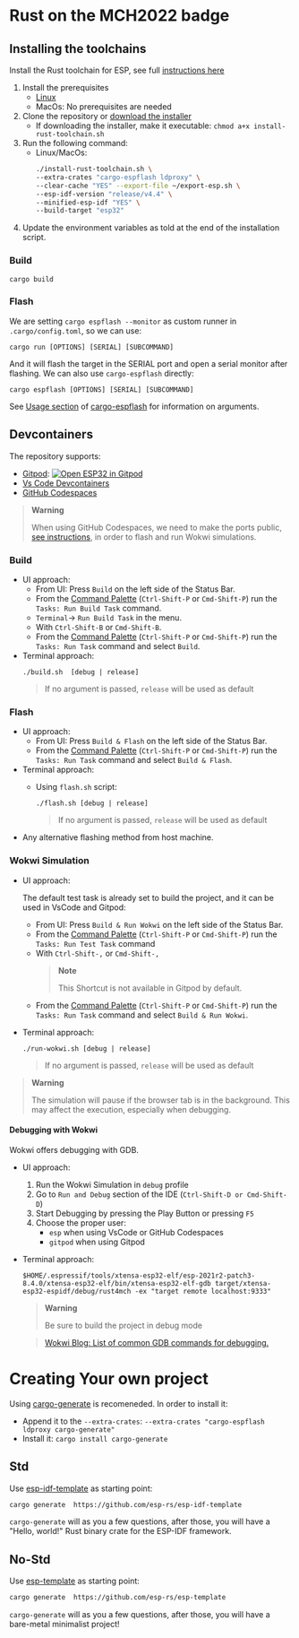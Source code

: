 # Rust on the MCH2022 badge

## Installing the toolchains
Install the Rust toolchain for ESP, see full [instructions here](https://github.com/esp-rs/rust-build#xtensa-installation)
1. Install the prerequisites
   - [Linux](https://github.com/esp-rs/rust-build#prerequisites)
   - MacOs: No prerequisites are needed
2. Clone the repository or [download the installer](https://github.com/esp-rs/rust-build#download-installer)
   - If downloading the installer, make it executable: `chmod a+x install-rust-toolchain.sh`
3. Run the following command:
   - Linux/MacOs:
        ```bash
        ./install-rust-toolchain.sh \
        --extra-crates "cargo-espflash ldproxy" \
        --clear-cache "YES" --export-file ~/export-esp.sh \
        --esp-idf-version "release/v4.4" \
        --minified-esp-idf "YES" \
        --build-target "esp32"
        ```
4. Update the environment variables as told at the end of the installation script.

### Build
```
cargo build
```
### Flash
We are setting `cargo espflash --monitor` as custom runner in `.cargo/config.toml`, so we can use:
```
cargo run [OPTIONS] [SERIAL] [SUBCOMMAND]
```
And it will flash the target in the SERIAL port and open a serial monitor after
flashing. We can also use `cargo-espflash` directly:
```
cargo espflash [OPTIONS] [SERIAL] [SUBCOMMAND]
```
See [Usage section](https://github.com/esp-rs/espflash/tree/master/cargo-espflash#usage)
of [cargo-espflash](https://github.com/esp-rs/espflash/tree/master/cargo-espflash) for information on arguments.

## Devcontainers
 The repository supports:
 <!-- UPDATE GITPOD LINK IF MERGED -->
-  [Gitpod](https://gitpod.io/): [![Open ESP32 in Gitpod](https://gitpod.io/button/open-in-gitpod.svg)](https://gitpod.io/github.com/SergioGasquez/rust4mch)
-  [Vs Code Devcontainers](https://code.visualstudio.com/docs/remote/containers#_quick-start-open-an-existing-folder-in-a-container)
-  [GitHub Codespaces](https://docs.github.com/en/codespaces/developing-in-codespaces/creating-a-codespace)

> **Warning**
>
> When using GitHub Codespaces, we need to make the ports
> public, [see instructions](https://docs.github.com/en/codespaces/developing-in-codespaces/forwarding-ports-in-your-codespace#sharing-a-port), in order to flash and run
> Wokwi simulations.
>
### Build
-  UI approach:
    - From UI: Press `Build` on the left side of the Status Bar.
    - From the [Command Palette](https://code.visualstudio.com/docs/getstarted/userinterface#_command-palette) (`Ctrl-Shift-P` or `Cmd-Shift-P`) run the `Tasks: Run Build Task` command.
    - `Terminal`-> `Run Build Task` in the menu.
    - With `Ctrl-Shift-B` or `Cmd-Shift-B`.
    - From the [Command Palette](https://code.visualstudio.com/docs/getstarted/userinterface#_command-palette) (`Ctrl-Shift-P` or `Cmd-Shift-P`) run the `Tasks: Run Task` command and
    select `Build`.
- Terminal approach:
    ```
    ./build.sh  [debug | release]
    ```
    > If no argument is passed, `release` will be used as default


### Flash

- UI approach:
    - From UI: Press `Build & Flash` on the left side of the Status Bar.
    - From the [Command Palette](https://code.visualstudio.com/docs/getstarted/userinterface#_command-palette) (`Ctrl-Shift-P` or `Cmd-Shift-P`) run the `Tasks: Run Task` command and
    select `Build & Flash`.
- Terminal approach:
  - Using `flash.sh` script:

    ```
    ./flash.sh [debug | release]
    ```
    > If no argument is passed, `release` will be used as default
- Any alternative flashing method from host machine.


### Wokwi Simulation

- UI approach:

    The default test task is already set to build the project, and it can be used
    in VsCode and Gitpod:
    - From UI: Press `Build & Run Wokwi` on the left side of the Status Bar.
    - From the [Command Palette](https://code.visualstudio.com/docs/getstarted/userinterface#_command-palette) (`Ctrl-Shift-P` or `Cmd-Shift-P`) run the `Tasks: Run Test Task` command
    - With `Ctrl-Shift-,` or `Cmd-Shift-,`
        > **Note**
        >
        > This Shortcut is not available in Gitpod by default.
    - From the [Command Palette](https://code.visualstudio.com/docs/getstarted/userinterface#_command-palette) (`Ctrl-Shift-P` or `Cmd-Shift-P`) run the `Tasks: Run Task` command and
    select `Build & Run Wokwi`.

- Terminal approach:

    ```
    ./run-wokwi.sh [debug | release]
    ```
    > If no argument is passed, `release` will be used as default

> **Warning**
>
>  The simulation will pause if the browser tab is in the background. This may
> affect the execution, especially when debugging.

#### Debugging with Wokwi

Wokwi offers debugging with GDB.

- UI approach:
    1. Run the Wokwi Simulation in `debug` profile
    2. Go to `Run and Debug` section of the IDE (`Ctrl-Shift-D or Cmd-Shift-D`)
    3. Start Debugging by pressing the Play Button or pressing `F5`
    4. Choose the proper user:
        - `esp` when using VsCode or GitHub Codespaces
        - `gitpod` when using Gitpod
- Terminal approach:
    ```
    $HOME/.espressif/tools/xtensa-esp32-elf/esp-2021r2-patch3-8.4.0/xtensa-esp32-elf/bin/xtensa-esp32-elf-gdb target/xtensa-esp32-espidf/debug/rust4mch -ex "target remote localhost:9333"
    ```
    > **Warning**
    >
    > Be sure to build the project in debug mode

    > [Wokwi Blog: List of common GDB commands for debugging.](https://blog.wokwi.com/gdb-avr-arduino-cheatsheet/?utm_source=urish&utm_medium=blog)


# Creating Your own project

Using [cargo-generate](https://github.com/cargo-generate/cargo-generate) is
recomeneded. In order to install it:
 - Append it to the `--extra-crates`: `--extra-crates "cargo-espflash ldproxy cargo-generate"`
 - Install it: `cargo install cargo-generate`

## Std

Use [esp-idf-template](https://github.com/esp-rs/esp-idf-template) as starting point:
```bash
cargo generate  https://github.com/esp-rs/esp-idf-template
```
`cargo-generate` will as you a few questions, after those, you will have a "Hello, world!"
Rust binary crate for the ESP-IDF framework.

## No-Std

Use [esp-template](https://github.com/esp-rs/esp-template) as starting point:
```bash
cargo generate  https://github.com/esp-rs/esp-template
```
`cargo-generate` will as you a few questions, after those, you will have a bare-metal
minimalist project!





